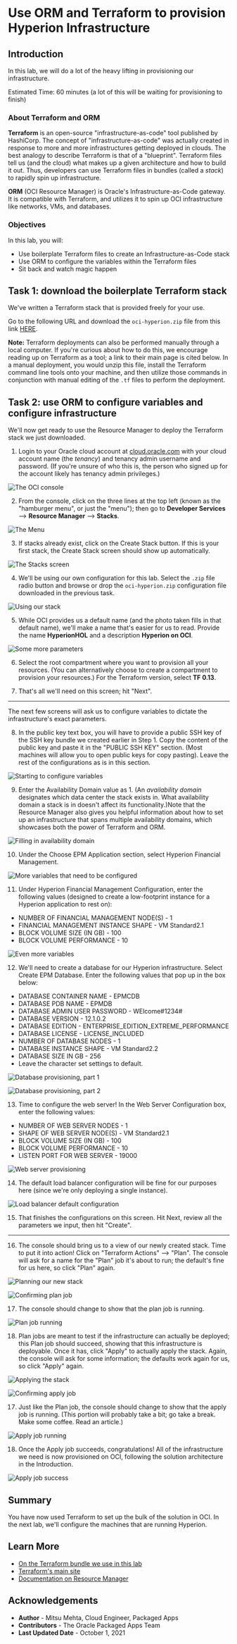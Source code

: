 # Use ORM and Terraform to provision Hyperion Infrastructure

## Introduction

In this lab, we will do a lot of the heavy lifting in provisioning our infrastructure.

Estimated Time: 60 minutes (a lot of this will be waiting for provisioning to finish)

### About Terraform and ORM

**Terraform** is an open-source "infrastructure-as-code" tool published by HashiCorp. The concept of "infrastructure-as-code" was actually created in response to more and more infrastructures getting deployed in clouds. The best analogy to describe Terraform is that of a "blueprint". Terraform files tell us (and the cloud) what makes up a given architecture and how to build it out. Thus, developers can use Terraform files in bundles (called a _stack_) to rapidly spin up infrastructure.

**ORM** (OCI Resource Manager) is Oracle's Infrastructure-as-Code gateway. It is compatible with Terraform, and utilizes it to spin up OCI infrastructure like networks, VMs, and databases.

### Objectives

In this lab, you will:
* Use boilerplate Terraform files to create an Infrastructure-as-Code stack
* Use ORM to configure the variables within the Terraform files
* Sit back and watch magic happen

## Task 1: download the boilerplate Terraform stack

We've written a Terraform stack that is provided freely for your use.

Go to the following URL and download the `oci-hyperion.zip` file from this link [HERE](https://objectstorage.ap-mumbai-1.oraclecloud.com/p/NW_ovSp5VHJh6AJuzfhZ7Twf6nGiDHIII_HkCN4ZXmru0MKDtH-De9IB-h5ABs-Y/n/bm47mpuvclcd/b/HyperionHOL/o/oci-hyperion.zip).

**Note:** Terraform deployments can also be performed manually through a local computer. If you're curious about how to do this, we encourage reading up on Terraform as a tool; a link to their main page is cited below. In a manual deployment, you would unzip this file, install the Terraform command line tools onto your machine, and then utilize those commands in conjunction with manual editing of the `.tf` files to perform the deployment.

## Task 2: use ORM to configure variables and configure infrastructure

We'll now get ready to use the Resource Manager to deploy the Terraform stack we just downloaded.

1. Login to your Oracle cloud account at [cloud.oracle.com](cloud.oracle.com) with your cloud account name (the _tenancy_) and tenancy admin username and password. (If you're unsure of who this is, the person who signed up for the account likely has tenancy admin privileges.)

![The OCI console](images/provision1.png " ")

2. From the console, click on the three lines at the top left (known as the "hamburger menu", or just the "menu"); then go to **Developer Services** --> **Resource Manager** --> **Stacks**.

![The Menu](images/provision2.png " ")

3.	If stacks already exist, click on the Create Stack button. If this is your first stack, the Create Stack screen should show up automatically.

![The Stacks screen](images/provision3.png " ")

4.  We'll be using our own configuration for this lab. Select the `.zip` file radio button and browse or drop the `oci-hyperion.zip` configuration file downloaded in the previous task.

![Using our stack](images/provision4.png " ")

5.  While OCI provides us a default name (and the photo taken fills in that default name), we'll make a name that's easier for us to read. Provide the name **HyperionHOL** and a description **Hyperion on OCI**.

![Some more parameters](images/provision5.png " ")

6.	Select the root compartment where you want to provision all your resources. (You can alternatively choose to create a compartment to provision your resources.) For the Terraform version, select **TF 0.13**.

7.  That's all we'll need on this screen; hit "Next".

---

The next few screens will ask us to configure variables to dictate the infrastructure's exact parameters.

8.  In the public key text box, you will have to provide a public SSH key of the SSH key bundle we created earlier in Step 1. Copy the content of the public key and paste it in the "PUBLIC SSH KEY" section. (Most machines will allow you to open public keys for copy pasting). Leave the rest of the configurations as is in this section.

![Starting to configure variables](images/provision6.png " ")

9.	Enter the Availability Domain value as 1. (An _availability domain_ designates which data center the stack exists in. What availability domain a stack is in doesn't affect its functionality.)Note that the Resource Manager also gives you helpful information about how to set up an infrastructure that spans multiple availability domains, which showcases both the power of Terraform and ORM.

![Filling in availability domain](images/provision7.png " ")

10.	Under the Choose EPM Application section, select Hyperion Financial Management.

![More variables that need to be configured](images/provision8.png " ")

11.	Under Hyperion Financial Management Configuration, enter the following values (designed to create a low-footprint instance for a Hyperion application to rest on):

*  NUMBER OF FINANCIAL MANAGEMENT NODE(S) - 1
*  FINANCIAL MANAGEMENT INSTANCE SHAPE - VM Standard2.1
*  BLOCK VOLUME SIZE (IN GB) - 100
*  BLOCK VOLUME PERFORMANCE - 10

![Even more variables](images/provision9.png " ")

12. We'll need to create a database for our Hyperion infrastructure. Select Create EPM Database. Enter the following values that pop up in the box below:

*  DATABASE CONTAINER NAME - EPMCDB
*  DATABASE PDB NAME - EPMDB
*  DATABASE ADMIN USER PASSWORD - WElcome#1234#
*  DATABASE VERSION - 12.1.0.2
*  DATABASE EDITION -  ENTERPRISE_EDITION_EXTREME_PERFORMANCE
*  DATABASE LICENSE - LICENSE_INCLUDED
*  NUMBER OF DATABASE NODES - 1
*  DATABASE INSTANCE SHAPE - VM Standard2.2
*  DATABASE SIZE IN GB - 256
*  Leave the character set settings to default.

![Database provisioning, part 1](images/provision10.png " ")

![Database provisioning, part 2](images/provision11.png " ")

13. Time to configure the web server! In the Web Server Configuration box, enter the following values:

*  NUMBER OF WEB SERVER NODES - 1
*  SHAPE OF WEB SERVER NODE(S) - VM Standard2.1
*  BLOCK VOLUME SIZE (IN GB) - 100
*  BLOCK VOLUME PERFORMANCE - 10
*  LISTEN PORT FOR WEB SERVER - 19000

![Web server provisioning](images/provision12.png " ")

14. The default load balancer configuration will be fine for our purposes here (since we're only deploying a single instance).

![Load balancer default configuration](images/provision13.png " ")

15. That finishes the configurations on this screen. Hit Next, review all the parameters we input, then hit "Create".

---

16. The console should bring us to a view of our newly created stack. Time to put it into action! Click on "Terraform Actions" --> "Plan". The console will ask for a name for the "Plan" job it's about to run; the default's fine for us here, so click "Plan" again.

![Planning our new stack](images/provision14.png " ")

![Confirming plan job](images/provision15.png " ")

17. The console should change to show that the plan job is running.

![Plan job running](images/provision16.png " ")

18. Plan jobs are meant to test if the infrastructure can actually be deployed; this Plan job should succeed, showing that this infrastructure is deployable. Once it has, click "Apply" to actually apply the stack. Again, the console will ask for some information; the defaults work again for us, so click "Apply" again.

![Applying the stack](images/provision17.png " ")

![Confirming apply job](images/provision18.png " ")

17. Just like the Plan job, the console should change to show that the apply job is running. (This portion will probably take a bit; go take a break. Make some coffee. Read an article.)

![Apply job running](images/provision19.png " ")

18. Once the Apply job succeeds, congratulations! All of the infrastructure we need is now provisioned on OCI, following the solution architecture in the Introduction.

![Apply job success](images/provision20.png " ")

## Summary

You have now used Terraform to set up the bulk of the solution in OCI. In the next lab, we'll configure the machines that are running Hyperion.

## Learn More

* [On the Terraform bundle we use in this lab](https://github.com/oracle-quickstart/oci-hyperion)
* [Terraform's main site](https://www.terraform.io/)
* [Documentation on Resource Manager](https://docs.oracle.com/en-us/iaas/Content/ResourceManager/Concepts/resourcemanager.htm)

## Acknowledgements
* **Author** - Mitsu Mehta, Cloud Engineer, Packaged Apps
* **Contributors** - The Oracle Packaged Apps Team
* **Last Updated Date** - October 1, 2021
